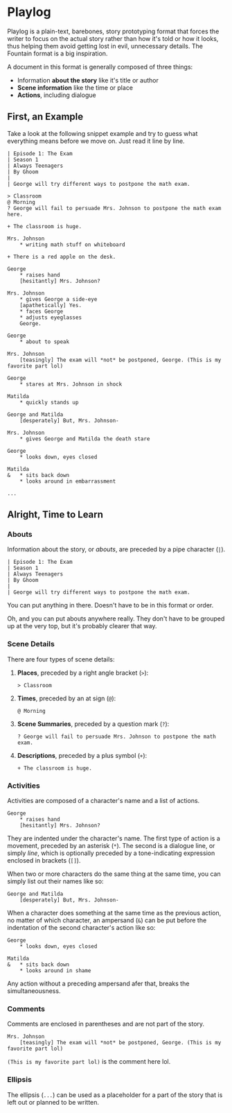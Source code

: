 # Playlog

Playlog is a plain-text, barebones, story prototyping format that forces the writer to focus on the actual story rather than how it's told or how it looks, thus helping them avoid getting lost in evil, unnecessary details. The Fountain format is a big inspiration.

A document in this format is generally composed of three things:

* Information **about the story** like it's title or author
* **Scene information** like the time or place
* **Actions**, including dialogue

## First, an Example

Take a look at the following snippet example and try to guess what everything means before we move on. Just read it line by line.

```playlog
| Episode 1: The Exam
| Season 1
| Always Teenagers
| By Ghoom
|
| George will try different ways to postpone the math exam.

> Classroom
@ Morning
? George will fail to persuade Mrs. Johnson to postpone the math exam here.

+ The classroom is huge.

Mrs. Johnson
	* writing math stuff on whiteboard

+ There is a red apple on the desk.

George
	* raises hand
	[hesitantly] Mrs. Johnson?

Mrs. Johnson
	* gives George a side-eye
	[apathetically] Yes.
	* faces George
	* adjusts eyeglasses
	George.

George
	* about to speak

Mrs. Johnson
	[teasingly] The exam will *not* be postponed, George. (This is my favorite part lol)

George
	* stares at Mrs. Johnson in shock

Matilda
	* quickly stands up

George and Matilda
	[desperately] But, Mrs. Johnson-

Mrs. Johnson
	* gives George and Matilda the death stare

George
	* looks down, eyes closed

Matilda
&	* sits back down
	* looks around in embarrassment

...
```

## Alright, Time to Learn

### Abouts

Information about the story, or *abouts*, are preceded by a pipe character (`|`).

```playlog
| Episode 1: The Exam
| Season 1
| Always Teenagers
| By Ghoom
|
| George will try different ways to postpone the math exam.
```

You can put anything in there. Doesn't have to be in this format or order.

Oh, and you can put abouts anywhere really. They don't have to be grouped up at the very top, but it's probably clearer that way.

### Scene Details

There are four types of scene details:

<ol>

<li>

**Places**, preceded by a right angle bracket (`>`):

```playlog
> Classroom
```

</li>

<li>

**Times**, preceded by an at sign (`@`):

```playlog
@ Morning
```

</li>

<li>

**Scene Summaries**, preceded by a question mark (`?`):

```playlog
? George will fail to persuade Mrs. Johnson to postpone the math exam.
```

</li>

<li>

**Descriptions**, preceded by a plus symbol (`+`):

```playlog
+ The classroom is huge.
```

</li>

</ol>

### Activities

Activities are composed of a character's name and a list of actions.

```playlog
George
	* raises hand
	[hesitantly] Mrs. Johnson?
```

They are indented under the character's name. The first type of action is a movement, preceded by an asterisk (`*`). The second is a dialogue line, or simply *line*, which is optionally preceded by a tone-indicating expression enclosed in brackets (`[]`).

When two or more characters do the same thing at the same time, you can simply list out their names like so:

```playlog
George and Matilda
	[desperately] But, Mrs. Johnson-
```

When a character does something at the same time as the previous action, no matter of which character, an ampersand (`&`) can be put before the indentation of the second character's action like so:

```playlog
George
	* looks down, eyes closed

Matilda
&	* sits back down
	* looks around in shame
```

Any action without a preceding ampersand afer that, breaks the simultaneousness.

### Comments

Comments are enclosed in parentheses and are not part of the story.

```playlog
Mrs. Johnson
	[teasingly] The exam will *not* be postponed, George. (This is my favorite part lol)
```

`(This is my favorite part lol)` is the comment here lol.

### Ellipsis

The ellipsis (`...`) can be used as a placeholder for a part of the story that is left out or planned to be written.
